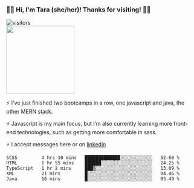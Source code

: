 ### 👋🏾 Hi, I'm Tara (she/her)! Thanks for visiting! 👋🏾
![visitors](https://visitor-badge.glitch.me/badge?page_id=qualmless)
<BR>
<img height="180em" src="https://github-readme-stats.vercel.app/api?username=qualmless&show_icons=true&hide_border=true&&count_private=true&include_all_commits=true" />

⚡️ I've just finished two bootcamps in a row, one javascript and java, the other MERN stack. 

⚡️ Javascript is my main focus, but I’m also currently learning more front-end technologies, such as getting more comfortable in sass. 

⚡️ I accept messages here or on <a href="https://www.linkedin.com/in/tarajdunmore/">linkedin</a>

<!--START_SECTION:waka-->
```text
SCSS         4 hrs 10 mins   █████████████░░░░░░░░░░░░   52.60 % 
HTML         1 hr 55 mins    ██████░░░░░░░░░░░░░░░░░░░   24.25 % 
TypeScript   1 hr 2 mins     ███▒░░░░░░░░░░░░░░░░░░░░░   13.09 % 
XML          21 mins         █░░░░░░░░░░░░░░░░░░░░░░░░   04.46 % 
Java         16 mins         █░░░░░░░░░░░░░░░░░░░░░░░░   03.49 % 
```
<!--END_SECTION:waka-->

<!--
**qualmless/qualmless** is a ✨ _special_ ✨ repository because its `README.md` (this file) appears on your GitHub profile.

Here are some ideas to get you started:
- 🔭 I’m currently working on ...
- 👯 I’m looking to collaborate on ...
- 🤔 I’m looking for help with ...
- 💬 Ask me about ...
- 📫 How to reach me: ...
- ⚡ Fun fact: ...
-->
